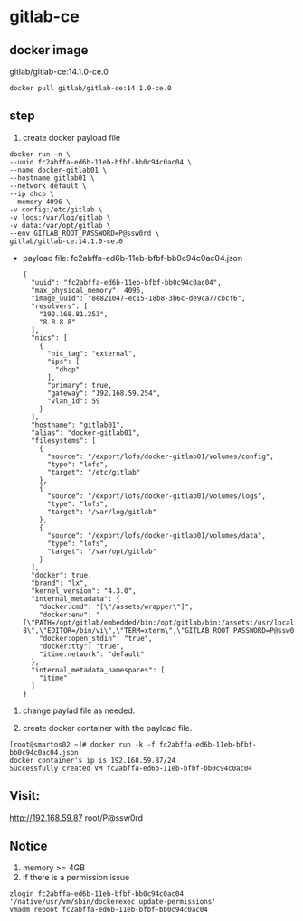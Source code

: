 # gitlab-ce
## docker image
gitlab/gitlab-ce:14.1.0-ce.0

```
docker pull gitlab/gitlab-ce:14.1.0-ce.0
```

## step
1. create docker payload file
  ```
  docker run -n \
  --uuid fc2abffa-ed6b-11eb-bfbf-bb0c94c0ac04 \
  --name docker-gitlab01 \
  --hostname gitlab01 \
  --network default \
  --ip dhcp \
  --memory 4096 \
  -v config:/etc/gitlab \
  -v logs:/var/log/gitlab \
  -v data:/var/opt/gitlab \
  --env GITLAB_ROOT_PASSWORD=P@ssw0rd \
  gitlab/gitlab-ce:14.1.0-ce.0
  ```

  - payload file: fc2abffa-ed6b-11eb-bfbf-bb0c94c0ac04.json
    ```
    {
      "uuid": "fc2abffa-ed6b-11eb-bfbf-bb0c94c0ac04",
      "max_physical_memory": 4096,
      "image_uuid": "8e821047-ec15-18b8-3b6c-de9ca77cbcf6",
      "resolvers": [
        "192.168.81.253",
        "8.8.8.8"
      ],
      "nics": [
        {
          "nic_tag": "external",
          "ips": [
            "dhcp"
          ],
          "primary": true,
          "gateway": "192.168.59.254",
          "vlan_id": 59
        }
      ],
      "hostname": "gitlab01",
      "alias": "docker-gitlab01",
      "filesystems": [
        {
          "source": "/export/lofs/docker-gitlab01/volumes/config",
          "type": "lofs",
          "target": "/etc/gitlab"
        },
        {
          "source": "/export/lofs/docker-gitlab01/volumes/logs",
          "type": "lofs",
          "target": "/var/log/gitlab"
        },
        {
          "source": "/export/lofs/docker-gitlab01/volumes/data",
          "type": "lofs",
          "target": "/var/opt/gitlab"
        }
      ],
      "docker": true,
      "brand": "lx",
      "kernel_version": "4.3.0",
      "internal_metadata": {
        "docker:cmd": "[\"/assets/wrapper\"]",
        "docker:env": "[\"PATH=/opt/gitlab/embedded/bin:/opt/gitlab/bin:/assets:/usr/local/sbin:/usr/local/bin:/usr/sbin:/usr/bin:/sbin:/bin\",\"LANG=C.UTF-8\",\"EDITOR=/bin/vi\",\"TERM=xterm\",\"GITLAB_ROOT_PASSWORD=P@ssw0rd\"]",
        "docker:open_stdin": "true",
        "docker:tty": "true",
        "itime:network": "default"
      },
      "internal_metadata_namespaces": [
        "itime"
      ]
    }
    ```
1. change paylad file as needed.

1. create docker container with the payload file.
  ```
  [root@smartos02 ~]# docker run -k -f fc2abffa-ed6b-11eb-bfbf-bb0c94c0ac04.json
  docker container's ip is 192.168.59.87/24
  Successfully created VM fc2abffa-ed6b-11eb-bfbf-bb0c94c0ac04
  ```

## Visit:
http://192.168.59.87
root/P@ssw0rd

## Notice
1. memory >= 4GB
2. if there is a permission issue
  ```
  zlogin fc2abffa-ed6b-11eb-bfbf-bb0c94c0ac04 '/native/usr/vm/sbin/dockerexec update-permissions'
  vmadm reboot fc2abffa-ed6b-11eb-bfbf-bb0c94c0ac04
  ```